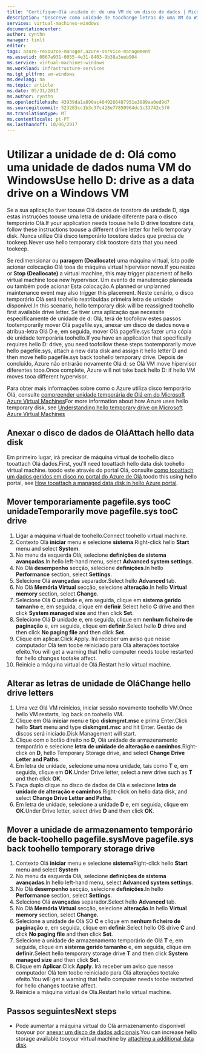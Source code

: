 ```yaml
---
title: "Certifique-Olá unidade d: de uma VM de um disco de dados | Microsoft Docs"
description: "Descreve como unidade de toochange letras de uma VM do Windows para que possa utilizar unidade de d: Olá como uma unidade de dados."
services: virtual-machines-windows
documentationcenter: 
author: cynthn
manager: timlt
editor: 
tags: azure-resource-manager,azure-service-management
ms.assetid: 0867a931-0055-4e31-8403-9b38a3eeb904
ms.service: virtual-machines-windows
ms.workload: infrastructure-services
ms.tgt_pltfrm: vm-windows
ms.devlang: na
ms.topic: article
ms.date: 05/31/2017
ms.author: cynthn
ms.openlocfilehash: 43939da1a890ac4049266487951e3889aa0ed9d7
ms.sourcegitcommit: 523283cc1b3c37c428e77850964dc1c33742c5f0
ms.translationtype: MT
ms.contentlocale: pt-PT
ms.lasthandoff: 10/06/2017
---
```

# <a name="use-hello-d-drive-as-a-data-drive-on-a-windows-vm"></a><span data-ttu-id="5c155-103">Utilizar a unidade de d: Olá como uma unidade de dados numa VM do Windows</span><span class="sxs-lookup"><span data-stu-id="5c155-103">Use hello D: drive as a data drive on a Windows VM</span></span>
<span data-ttu-id="5c155-104">Se a sua aplicação tiver toouse Olá dados de toostore de unidade D, siga estas instruções toouse uma letra de unidade diferente para o disco temporário Olá.</span><span class="sxs-lookup"><span data-stu-id="5c155-104">If your application needs toouse hello D drive toostore data, follow these instructions toouse a different drive letter for hello temporary disk.</span></span> <span data-ttu-id="5c155-105">Nunca utilize Olá disco temporário toostore dados que precisa de tookeep.</span><span class="sxs-lookup"><span data-stu-id="5c155-105">Never use hello temporary disk toostore data that you need tookeep.</span></span>

<span data-ttu-id="5c155-106">Se redimensionar ou **paragem (Deallocate)** uma máquina virtual, isto pode acionar colocação Olá tooa de máquina virtual hipervisor novo.</span><span class="sxs-lookup"><span data-stu-id="5c155-106">If you resize or **Stop (Deallocate)** a virtual machine, this may trigger placement of hello virtual machine tooa new hypervisor.</span></span> <span data-ttu-id="5c155-107">Um evento de manutenção planeada ou também pode acionar Esta colocação.</span><span class="sxs-lookup"><span data-stu-id="5c155-107">A planned or unplanned maintenance event may also trigger this placement.</span></span> <span data-ttu-id="5c155-108">Neste cenário, o disco temporário Olá será toohello reatribuídas primeira letra de unidade disponível.</span><span class="sxs-lookup"><span data-stu-id="5c155-108">In this scenario, hello temporary disk will be reassigned toohello first available drive letter.</span></span> <span data-ttu-id="5c155-109">Se tiver uma aplicação que necessite especificamente de unidade de d: Olá, terá de toofollow estes passos tootemporarily mover Olá pagefile.sys, anexar um disco de dados nova e atribua-letra Olá D e, em seguida, mover Olá pagefile.sys fazer uma cópia de unidade temporária toohello.</span><span class="sxs-lookup"><span data-stu-id="5c155-109">If you have an application that specifically requires hello D: drive, you need toofollow these steps tootemporarily move hello pagefile.sys, attach a new data disk and assign it hello letter D and then move hello pagefile.sys back toohello temporary drive.</span></span> <span data-ttu-id="5c155-110">Depois de concluído, Azure não entrarão novamente Olá d: se Olá VM move hipervisor diferentes tooa.</span><span class="sxs-lookup"><span data-stu-id="5c155-110">Once complete, Azure will not take back hello D: if hello VM moves tooa different hypervisor.</span></span>

<span data-ttu-id="5c155-111">Para obter mais informações sobre como o Azure utiliza disco temporário Olá, consulte [compreender unidade temporária de Olá em do Microsoft Azure Virtual Machines](https://blogs.msdn.microsoft.com/mast/2013/12/06/understanding-the-temporary-drive-on-windows-azure-virtual-machines/)</span><span class="sxs-lookup"><span data-stu-id="5c155-111">For more information about how Azure uses hello temporary disk, see [Understanding hello temporary drive on Microsoft Azure Virtual Machines](https://blogs.msdn.microsoft.com/mast/2013/12/06/understanding-the-temporary-drive-on-windows-azure-virtual-machines/)</span></span>

## <a name="attach-hello-data-disk"></a><span data-ttu-id="5c155-112">Anexar o disco de dados de Olá</span><span class="sxs-lookup"><span data-stu-id="5c155-112">Attach hello data disk</span></span>
<span data-ttu-id="5c155-113">Em primeiro lugar, irá precisar de máquina virtual de toohello disco tooattach Olá dados.</span><span class="sxs-lookup"><span data-stu-id="5c155-113">First, you'll need tooattach hello data disk toohello virtual machine.</span></span> <span data-ttu-id="5c155-114">toodo este através do portal Olá, consulte [como tooattach um dados geridos em disco no portal do Azure de Olá](attach-managed-disk-portal.md).</span><span class="sxs-lookup"><span data-stu-id="5c155-114">toodo this using hello portal, see [How tooattach a managed data disk in hello Azure portal](attach-managed-disk-portal.md).</span></span>

## <a name="temporarily-move-pagefilesys-tooc-drive"></a><span data-ttu-id="5c155-115">Mover temporariamente pagefile.sys tooC unidade</span><span class="sxs-lookup"><span data-stu-id="5c155-115">Temporarily move pagefile.sys tooC drive</span></span>
1. <span data-ttu-id="5c155-116">Ligar a máquina virtual de toohello.</span><span class="sxs-lookup"><span data-stu-id="5c155-116">Connect toohello virtual machine.</span></span> 
2. <span data-ttu-id="5c155-117">Contexto Olá **iniciar** menu e selecione **sistema**.</span><span class="sxs-lookup"><span data-stu-id="5c155-117">Right-click hello **Start** menu and select **System**.</span></span>
3. <span data-ttu-id="5c155-118">No menu da esquerda Olá, selecione **definições de sistema avançadas**.</span><span class="sxs-lookup"><span data-stu-id="5c155-118">In hello left-hand menu, select **Advanced system settings**.</span></span>
4. <span data-ttu-id="5c155-119">No Olá **desempenho** secção, selecione **definições**.</span><span class="sxs-lookup"><span data-stu-id="5c155-119">In hello **Performance** section, select **Settings**.</span></span>
5. <span data-ttu-id="5c155-120">Selecione Olá **avançadas** separador.</span><span class="sxs-lookup"><span data-stu-id="5c155-120">Select hello **Advanced** tab.</span></span>
6. <span data-ttu-id="5c155-121">No Olá **Memória Virtual** secção, selecione **alteração**.</span><span class="sxs-lookup"><span data-stu-id="5c155-121">In hello **Virtual memory** section, select **Change**.</span></span>
7. <span data-ttu-id="5c155-122">Selecione Olá **C** unidade e, em seguida, clique em **sistema gerido tamanho** e, em seguida, clique em **definir**.</span><span class="sxs-lookup"><span data-stu-id="5c155-122">Select hello **C** drive and then click **System managed size** and then click **Set**.</span></span>
8. <span data-ttu-id="5c155-123">Selecione Olá **D** unidade e, em seguida, clique em **nenhum ficheiro de paginação** e, em seguida, clique em **definir**.</span><span class="sxs-lookup"><span data-stu-id="5c155-123">Select hello **D** drive and then click **No paging file** and then click **Set**.</span></span>
9. <span data-ttu-id="5c155-124">Clique em aplicar.</span><span class="sxs-lookup"><span data-stu-id="5c155-124">Click Apply.</span></span> <span data-ttu-id="5c155-125">Irá receber um aviso que nesse computador Olá tem toobe reiniciado para Olá alterações tootake efeito.</span><span class="sxs-lookup"><span data-stu-id="5c155-125">You will get a warning that hello computer needs toobe restarted for hello changes tootake affect.</span></span>
10. <span data-ttu-id="5c155-126">Reinicie a máquina virtual de Olá.</span><span class="sxs-lookup"><span data-stu-id="5c155-126">Restart hello virtual machine.</span></span>

## <a name="change-hello-drive-letters"></a><span data-ttu-id="5c155-127">Alterar as letras de unidade de Olá</span><span class="sxs-lookup"><span data-stu-id="5c155-127">Change hello drive letters</span></span>
1. <span data-ttu-id="5c155-128">Uma vez Olá VM reinícios, iniciar sessão novamente toohello VM.</span><span class="sxs-lookup"><span data-stu-id="5c155-128">Once hello VM restarts, log back on toohello VM.</span></span>
2. <span data-ttu-id="5c155-129">Clique em Olá **iniciar** menu e tipo **diskmgmt.msc** e prima Enter.</span><span class="sxs-lookup"><span data-stu-id="5c155-129">Click hello **Start** menu and type **diskmgmt.msc** and hit Enter.</span></span> <span data-ttu-id="5c155-130">Gestão de discos será iniciado.</span><span class="sxs-lookup"><span data-stu-id="5c155-130">Disk Management will start.</span></span>
3. <span data-ttu-id="5c155-131">Clique com o botão direito no **D**, Olá unidade de armazenamento temporário e selecione **letra de unidade de alteração e caminhos**.</span><span class="sxs-lookup"><span data-stu-id="5c155-131">Right-click on **D**, hello Temporary Storage drive, and select **Change Drive Letter and Paths**.</span></span>
4. <span data-ttu-id="5c155-132">Em letra de unidade, selecione uma nova unidade, tais como **T** e, em seguida, clique em **OK**.</span><span class="sxs-lookup"><span data-stu-id="5c155-132">Under Drive letter, select a new drive such as **T** and then click **OK**.</span></span> 
5. <span data-ttu-id="5c155-133">Faça duplo clique no disco de dados de Olá e selecione **letra de unidade de alteração e caminhos**.</span><span class="sxs-lookup"><span data-stu-id="5c155-133">Right-click on hello data disk, and select **Change Drive Letter and Paths**.</span></span>
6. <span data-ttu-id="5c155-134">Em letra de unidade, selecione a unidade **D** e, em seguida, clique em **OK**.</span><span class="sxs-lookup"><span data-stu-id="5c155-134">Under Drive letter, select drive **D** and then click **OK**.</span></span> 

## <a name="move-pagefilesys-back-toohello-temporary-storage-drive"></a><span data-ttu-id="5c155-135">Mover a unidade de armazenamento temporário de back-toohello pagefile.sys</span><span class="sxs-lookup"><span data-stu-id="5c155-135">Move pagefile.sys back toohello temporary storage drive</span></span>
1. <span data-ttu-id="5c155-136">Contexto Olá **iniciar** menu e selecione **sistema**</span><span class="sxs-lookup"><span data-stu-id="5c155-136">Right-click hello **Start** menu and select **System**</span></span>
2. <span data-ttu-id="5c155-137">No menu da esquerda Olá, selecione **definições de sistema avançadas**.</span><span class="sxs-lookup"><span data-stu-id="5c155-137">In hello left-hand menu, select **Advanced system settings**.</span></span>
3. <span data-ttu-id="5c155-138">No Olá **desempenho** secção, selecione **definições**.</span><span class="sxs-lookup"><span data-stu-id="5c155-138">In hello **Performance** section, select **Settings**.</span></span>
4. <span data-ttu-id="5c155-139">Selecione Olá **avançadas** separador.</span><span class="sxs-lookup"><span data-stu-id="5c155-139">Select hello **Advanced** tab.</span></span>
5. <span data-ttu-id="5c155-140">No Olá **Memória Virtual** secção, selecione **alteração**.</span><span class="sxs-lookup"><span data-stu-id="5c155-140">In hello **Virtual memory** section, select **Change**.</span></span>
6. <span data-ttu-id="5c155-141">Selecione a unidade de Olá SO **C** e clique em **nenhum ficheiro de paginação** e, em seguida, clique em **definir**.</span><span class="sxs-lookup"><span data-stu-id="5c155-141">Select hello OS drive **C** and click **No paging file** and then click **Set**.</span></span>
7. <span data-ttu-id="5c155-142">Selecione a unidade de armazenamento temporário de Olá **T** e, em seguida, clique em **sistema gerido tamanho** e, em seguida, clique em **definir**.</span><span class="sxs-lookup"><span data-stu-id="5c155-142">Select hello temporary storage drive **T** and then click **System managed size** and then click **Set**.</span></span>
8. <span data-ttu-id="5c155-143">Clique em **Aplicar**.</span><span class="sxs-lookup"><span data-stu-id="5c155-143">Click **Apply**.</span></span> <span data-ttu-id="5c155-144">Irá receber um aviso que nesse computador Olá tem toobe reiniciado para Olá alterações tootake efeito.</span><span class="sxs-lookup"><span data-stu-id="5c155-144">You will get a warning that hello computer needs toobe restarted for hello changes tootake affect.</span></span>
9. <span data-ttu-id="5c155-145">Reinicie a máquina virtual de Olá.</span><span class="sxs-lookup"><span data-stu-id="5c155-145">Restart hello virtual machine.</span></span>

## <a name="next-steps"></a><span data-ttu-id="5c155-146">Passos seguintes</span><span class="sxs-lookup"><span data-stu-id="5c155-146">Next steps</span></span>
* <span data-ttu-id="5c155-147">Pode aumentar a máquina virtual do Olá armazenamento disponível tooyour por [anexar um disco de dados adicionais](attach-managed-disk-portal.md).</span><span class="sxs-lookup"><span data-stu-id="5c155-147">You can increase hello storage available tooyour virtual machine by [attaching a additional data disk](attach-managed-disk-portal.md).</span></span>

